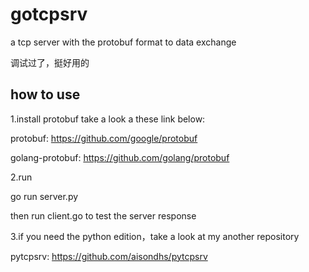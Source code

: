 # gotcpsrv
a tcp server with the protobuf format to data exchange

调试过了，挺好用的

## how to use

1.install protobuf take a look a these link below:

protobuf: https://github.com/google/protobuf

golang-protobuf: https://github.com/golang/protobuf


2.run

go run server.py

then run client.go to test the server response


3.if you need the python edition，take a look at my another repository

pytcpsrv: https://github.com/aisondhs/pytcpsrv
